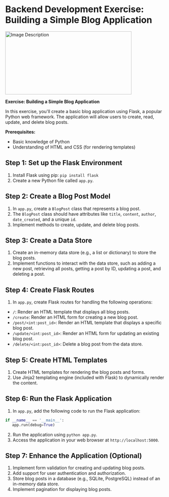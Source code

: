 # Backend Development Exercise: Building a Simple Blog Application

<img src="https://raw.githubusercontent.com/cat-milk/Anime-Girls-Holding-Programming-Books/master/Python/Drunk_Kobayashi_Python.png" alt="Image Description" width="400" height="200">

**Exercise: Building a Simple Blog Application**

In this exercise, you'll create a basic blog application using Flask, a popular Python web framework. The application will allow users to create, read, update, and delete blog posts.

**Prerequisites:**
- Basic knowledge of Python
- Understanding of HTML and CSS (for rendering templates)

## Step 1: Set up the Flask Environment
1. Install Flask using pip: `pip install flask`
2. Create a new Python file called `app.py`.

## Step 2: Create a Blog Post Model
1. In `app.py`, create a `BlogPost` class that represents a blog post.
2. The `BlogPost` class should have attributes like `title`, `content`, `author`, `date_created`, and a unique `id`.
3. Implement methods to create, update, and delete blog posts.

## Step 3: Create a Data Store
1. Create an in-memory data store (e.g., a list or dictionary) to store the blog posts.
2. Implement functions to interact with the data store, such as adding a new post, retrieving all posts, getting a post by ID, updating a post, and deleting a post.

## Step 4: Create Flask Routes
1. In `app.py`, create Flask routes for handling the following operations:
  - `/`: Render an HTML template that displays all blog posts.
  - `/create`: Render an HTML form for creating a new blog post.
  - `/post/<int:post_id>`: Render an HTML template that displays a specific blog post.
  - `/update/<int:post_id>`: Render an HTML form for updating an existing blog post.
  - `/delete/<int:post_id>`: Delete a blog post from the data store.

## Step 5: Create HTML Templates
1. Create HTML templates for rendering the blog posts and forms.
2. Use Jinja2 templating engine (included with Flask) to dynamically render the content.

## Step 6: Run the Flask Application
1. In `app.py`, add the following code to run the Flask application:

```python
if __name__ == '__main__':
   app.run(debug=True)
```

2. Run the application using `python app.py`.
3. Access the application in your web browser at `http://localhost:5000`.

## Step 7: Enhance the Application (Optional)
1. Implement form validation for creating and updating blog posts.
2. Add support for user authentication and authorization.
3. Store blog posts in a database (e.g., SQLite, PostgreSQL) instead of an in-memory data store.
4. Implement pagination for displaying blog posts.

